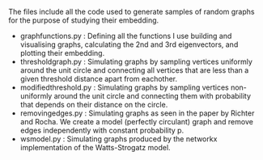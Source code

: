 The files include all the code used to generate samples of random graphs for the purpose of studying their embedding.

- graphfunctions.py : Defining all the functions I use building and visualising graphs, calculating the 2nd and 3rd eigenvectors, and plotting their embedding.
- thresholdgraph.py : Simulating graphs by sampling vertices uniformly around the unit circle and connecting all vertices that are less than a given threshold distance apart from eachother.
- modifiedthreshold.py : Simulating graphs by sampling vertices non-uniformly around the unit circle and connecting them with probability that depends on their distance on the circle.
- removingedges.py : Simulating graphs as seen in the paper by Richter and Rocha. We create a model (perfectly circulant) graph and remove edges independently with constant probability p.
- wsmodel.py : Simulating graphs produced by the networkx implementation of the Watts-Strogatz model.
